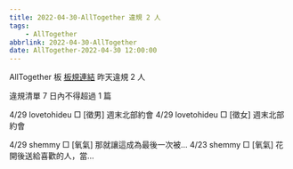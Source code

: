 ```yaml
---
title: 2022-04-30-AllTogether 違規 2 人
tags:
    - AllTogether
abbrlink: 2022-04-30-AllTogether
date: AllTogether-2022-04-30 12:00:00
---
```

AllTogether 板 [板規連結](https://www.ptt.cc/bbs/AllTogether/M.1643211430.A.5FB.html)
昨天違規 2 人
<!-- more -->

違規清單
7 日內不得超過 1 篇

4/29 lovetohideu □ [徵男] 週末北部約會
4/29 lovetohideu □ [徵女] 週末北部約會

4/29 shemmy □ [氧氣] 那就讓這成為最後一次被…
4/23 shemmy □ [氧氣] 花開後送給喜歡的人，當…